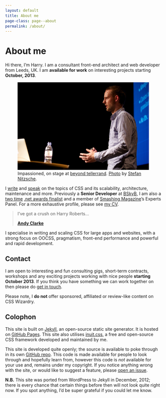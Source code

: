 ```yaml
---
layout: default
title: About me
page-class: page--about
permalink: /about/
---
```


# About me

Hi there, I’m Harry. I am a consultant front-end architect and web developer
from Leeds, UK. I am **available for work** on interesting projects starting
**October, 2013**.

<figure>
  <img src="/img/content/me.jpg" alt="">
  <figcaption>Impassioned, on stage at <a href="http://2013.beyondtellerrand.com/">beyond tellerrand</a>.
  <a href="http://www.flickr.com/photos/stn1978/8899790026/">Photo</a> by
  <a href="https://twitter.com/stn1978">Stefan Nitzsche</a>.</figcaption>
</figure>

I [write](/archive/) and [speak](/speaking/) on the topics of CSS and its scalability,
architecture, maintenance and more. Previously a <b>Senior Developer</b> at
[BSkyB](http://en.wikipedia.org/wiki/BSkyB), I am also a
[two time](http://www.netmagazine.com/features/net-awards-2011-10-brilliant-newcomers)
[.net awards finalist](http://www.netmagazine.com/features/net-awards-2013-top-10-young-developers)
and a member of [Smashing Magazine](http://www.smashingmagazine.com/)’s Experts
Panel. For a more exhaustive profile, please see [my CV](http://csswizardry.com/cv/).

<div class="island">
    <blockquote class="delta">
        <p>I’ve got a crush on Harry Roberts…</p>
        <b class="source"><a href="http://unfinished.bz/11">Andy Clarke</a></b>
    </blockquote>
</div>

I specialise in writing and scaling CSS for large apps and websites, with a
strong focus on OOCSS, pragmatism, front-end performance and powerful and rapid
development.

## Contact

I am open to interesting and fun consulting gigs, short-term contracts,
workshops and any exciting projects working with nice people **starting October
2013**. If you think you have something we can work together on then please do
[get in touch](mailto:harry@csswizardry.com).

Please note, I **do not** offer sponsored, affiliated or review-like content on
CSS Wizardry.

## Colophon

This site is built on [Jekyll](https://github.com/mojombo/jekyll), an open-source
static site generator. It is hosted on [GitHub Pages](http://pages.github.com/).
This site also utilises [inuit.css](http://inuitcss.com), a free and open-source
CSS framework developed and maintained by me.

This site is developed quite openly; the source is available to poke through in
its own [GitHub repo](https://github.com/csswizardry/csswizardry.github.com).
This code is made available for people to look through and hopefully learn from,
however this code is _not_ available for your use and, remains under my copyright.
If you notice anything wrong with the site, or would like to suggest a feature,
please [open an issue](https://github.com/csswizardry/csswizardry.github.com/issues).

**N.B.** This site was ported from WordPress to Jekyll in December, 2012; there
is every chance that certain things before then will not look quite right now.
If you spot anything, I’d be super grateful if you could let me know.
